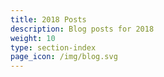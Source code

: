 ```yaml
---
title: 2018 Posts
description: Blog posts for 2018
weight: 10
type: section-index
page_icon: /img/blog.svg
---
```

